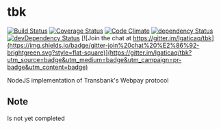# tbk

[![Build Status](https://img.shields.io/travis/lgaticaq/tbk.svg?style=flat-square)](https://travis-ci.org/lgaticaq/tbk)
[![Coverage Status](https://img.shields.io/coveralls/lgaticaq/tbk/master.svg?style=flat-square)](https://coveralls.io/github/lgaticaq/tbk?branch=master)
[![Code Climate](https://img.shields.io/codeclimate/github/lgaticaq/tbk.svg?style=flat-square)](https://codeclimate.com/github/lgaticaq/tbk)
[![dependency Status](https://img.shields.io/david/lgaticaq/tbk.svg?style=flat-square)](https://david-dm.org/lgaticaq/tbk#info=dependencies)
[![devDependency Status](https://img.shields.io/david/dev/lgaticaq/tbk.svg?style=flat-square)](https://david-dm.org/lgaticaq/tbk#info=devDependencies)
[![Join the chat at https://gitter.im/lgaticaq/tbk](https://img.shields.io/badge/gitter-join%20chat%20%E2%86%92-brightgreen.svg?style=flat-square)](https://gitter.im/lgaticaq/tbk?utm_source=badge&utm_medium=badge&utm_campaign=pr-badge&utm_content=badge)

NodeJS implementation of Transbank's Webpay protocol

## Note

Is not yet completed
